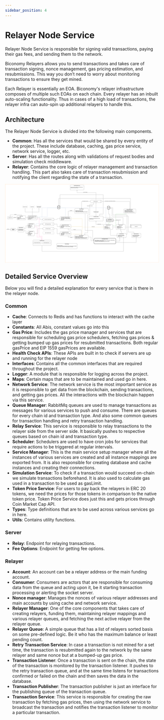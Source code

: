 ```yaml
---
sidebar_position: 4
---
```


# Relayer Node Service

Relayer Node Service is responsible for signing valid transactions, paying their gas fees, and sending them to the network.

Biconomy Relayers allows you to send transactions and takes care of transaction signing, nonce management, gas pricing estimation, and resubmissions. This way you don’t need to worry about monitoring transactions to ensure they get mined.

Each Relayer is essentially an EOA. Biconomy's relayer infrastructure composes of multiple such EOAs on each chain. Every relayer has an inbuilt auto-scaling functionality. Thus in cases of a high load of transactions, the relayer infra can auto-spin up additional relayers to handle this.

## Architecture

The Relayer Node Service is divided into the following main components.

- **Common**: Has all the services that would be shared by every entity of the project. These include database, caching, gas price service, network service, logger, etc.
- **Server**: Has all the routes along with validations of request bodies and simulation check middleware.
- **Relayer**: Contains the core logic of relayer management and transaction handling. This part also takes care of transaction resubmission and notifying the client regarding the state of a transaction.

![Arch-4](img/arch-4.png)

## Detailed Service Overview

Below you will find a detailed explanation for every service that is there in the relayer node.

### Common

- **Cache**: Connects to Redis and has functions to interact with the cache layer
- **Constants**: All Abis, constant values go into this
- **Gas Price**: Includes the gas price manager and services that are responsible for scheduling gas price schedulers, fetching gas prices & getting bumped up gas prices for resubmitted transactions. Both regular gasPrice and EIP 1559 gasPrices are available.
- **Health Check APIs**: These APIs are built in to check if servers are up and running for the relayer node
- **Interfaces**: Contains all the common interfaces that are required throughout the project.
- **Logger**: A module that is responsible for logging across the project.
- **Maps**: Certain maps that are to be maintained and used go in here.
- **Network Service**: The network service is the most important service as it is responsible to get data from the blockchain, sending transactions, and getting gas prices. All the interactions with the blockchain happen via this service.
- **Queue Manager**: RabbitMq queues are used to manage transactions as messages for various services to push and consume. There are queues for every chain id and transaction type. And also some common queues for transaction handling and retry transaction handling.
- **Relay Service**: This service is responsible to relay transactions to the relayer side from the server side. It basically pushes to respective queues based on chain id and transaction type.
- **Scheduler**: Schedulers are used to have cron jobs for services that require actions to be triggered at regular intervals.
- **Service Manager**: This is the main service setup manager where all the instances of various services are created and all instance mappings are exported from. It is also responsible for creating database and cache instances and creating their connections.
- **Simulation Service**: To check if a transaction would succeed on-chain we simulate transactions beforehand. It is also used to calculate gas used in a transaction to be used as gasLimit.
- **Token Price Service**: For users to pay back the relayers in ERC 20 tokens, we need the prices for those tokens in comparison to the native token price. Token Price Service does just this and gets prices through Coin Market Cap API.
- **Types**: Type definitions that are to be used across various services go in here.
- **Utils**: Contains utility functions.

### Server

- **Relay**: Endpoint for relaying transactions.
- **Fee Options**: Endpoint for getting fee options.

### Relayer

- **Account**: An account can be a relayer address or the main funding account.
- **Consumer**: Consumers are actors that are responsible for consuming data from the queue and acting upon it, be it starting transaction processing or alerting the socket server.
- **Nonce manager**: Manages the nonces of various relayer addresses and main accounts by using cache and network service.
- **Relayer Manager**: One of the core components that takes care of creating relayers, funding them, maintaining relayer mappings and various relayer queues, and fetching the next active relayer from the relayer queue.
- **Relayer Queue**: A simple queue that has a list of relayers sorted basis on some pre-defined logic. Be it who has the maximum balance or least pending count.
- **Retry Transaction Service**: In case a transaction is not mined for a set time, the transaction is resubmitted again to the network by the same relayer and same nonce but at a bumped-up gas price.
- **Transaction Listener**: Once a transaction is sent on the chain, the state of the transaction is monitored by the transaction listener. It pushes to the retry transaction queue, and at the same time listens for transactions confirmed or failed on the chain and then saves the data in the database.
- **Transaction Publisher**: The transaction publisher is just an interface for the publishing queue of the transaction queue.
- **Transaction Service**: This service is responsible for creating the raw transaction by fetching gas prices, then using the network service to broadcast the transaction and notifies the transaction listener to monitor a particular transaction.
